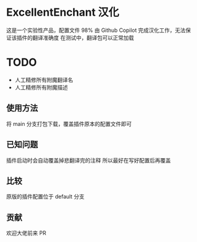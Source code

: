 # ExcellentEnchant 汉化

这是一个实验性产品，配置文件 98% 由 Github Copilot 完成汉化工作，无法保证该插件的翻译准确度
在测试中，翻译包可以正常加载

# TODO

 - 人工精修所有附魔翻译名
 - 人工精修所有附魔描述

## 使用方法

将 main 分支打包下载，覆盖插件原本的配置文件即可

## 已知问题

插件启动时会自动覆盖掉悲翻译完的注释
所以最好在写好配置后再覆盖

## 比较

原版的插件配置位于 default 分支

## 贡献

欢迎大佬前来 PR